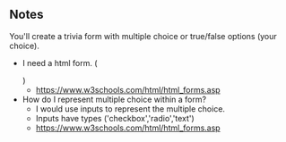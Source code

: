 ## Notes

You'll create a trivia form with multiple choice or true/false options (your choice).

* I need a html form. (<form> </form>)
  - https://www.w3schools.com/html/html_forms.asp
* How do I represent multiple choice within a form?
  - I would use inputs to represent the multiple choice.
  - Inputs have types ('checkbox','radio','text')
  - https://www.w3schools.com/html/html_forms.asp
